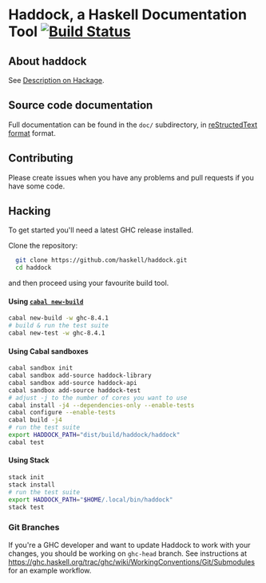 # Haddock, a Haskell Documentation Tool [![Build Status](https://travis-ci.org/haskell/haddock.svg?branch=master)](https://travis-ci.org/haskell/haddock)


## About haddock

See [Description on Hackage](https://hackage.haskell.org/package/haddock).

## Source code documentation

Full documentation can be found in the `doc/` subdirectory, in
[reStructedText format](http://www.sphinx-doc.org/en/stable/rest.html)
format.

## Contributing

Please create issues when you have any problems and pull requests if you have some code.

## Hacking

To get started you'll need a latest GHC release installed.

Clone the repository:

```bash
  git clone https://github.com/haskell/haddock.git
  cd haddock
```

and then proceed using your favourite build tool.

#### Using [`cabal new-build`](http://cabal.readthedocs.io/en/latest/nix-local-build-overview.html)

```bash
cabal new-build -w ghc-8.4.1
# build & run the test suite
cabal new-test -w ghc-8.4.1
```

#### Using Cabal sandboxes

```bash
cabal sandbox init
cabal sandbox add-source haddock-library
cabal sandbox add-source haddock-api
cabal sandbox add-source haddock-test
# adjust -j to the number of cores you want to use
cabal install -j4 --dependencies-only --enable-tests
cabal configure --enable-tests
cabal build -j4
# run the test suite
export HADDOCK_PATH="dist/build/haddock/haddock"
cabal test
```

#### Using Stack

```bash
stack init
stack install
# run the test suite
export HADDOCK_PATH="$HOME/.local/bin/haddock"
stack test
```

### Git Branches

If you're a GHC developer and want to update Haddock to work with your
changes, you should be working on `ghc-head` branch.
See instructions at
https://ghc.haskell.org/trac/ghc/wiki/WorkingConventions/Git/Submodules
for an example workflow.
